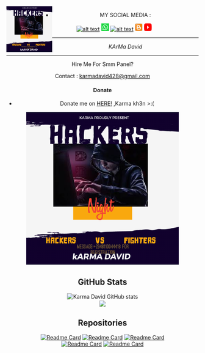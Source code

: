 <img src="https://github.com/Karma-kh3n/Karma-kh3n/blob/main/79895188.png" width="120" height="120" align="left">
<center>


* MY SOCIAL MEDIA :

<a href="https://Instagram.com/Karma428"><img src="https://disk.mediaindonesia.com/thumbs/1800x1200/news/2020/03/1e2c29c543e1c21f54846e7f3eae7c7e.jpg" alt="alt text" width="20" height="20"></a> 
<a href="https://wa.me/+2348110044418?text=Asalamualaikum+Karma"><img src="https://github.com/Yayan-XD/Yayan-XD/blob/master/img/whatsapp.png" alt="alt text" width="20" height="20"></a>
<a href="https://www.facebook.com/Karma428"><img src="https://upload.wikimedia.org/wikipedia/commons/5/51/Facebook_f_logo_%282019%29.svg" alt="alt text" width="20" height="20"></a> <a href="https://squadcyberpeopleteam.blogspot.com/?m=1"><img src="https://github.com/Yayan-XD/Yayan-XD/blob/master/img/logo_blogspot_by_YayanXD.jpg" alt="alt text" width="20" height="20"></a> <a href=""><img src="https://github.com/Yayan-XD/Yayan-XD/blob/master/img/logo_yt_by_YayanXD.jpg" alt="alt text" width="20" height="20"></a> 
&nbsp;&nbsp;     &nbsp;&nbsp;    &nbsp;&nbsp;   &nbsp;&nbsp;   &nbsp;&nbsp;   
___
_KArMa David_
___


Hire Me For Smm Panel? 

Contact : karmadavid428@gmail.com

#### Donate

* Donate me on  <a href="https://wa.me/8110044418?text=Asalamualaikum+Karma">HERE!</a>
,Karma kh3n >:(

![ KARMA DAVID](https://github.com/Karma-kh3n/Karma-kh3n/blob/main/79895188.png)
## GitHub Stats  

![Karma David GitHub stats](https://github-readme-stats.vercel.app/api?username=Karma-kh3n&show_icons=true&theme=chartreuse-dark)  
<a href="https://github.com/karma-kh3n">
  <img align="center" src="https://github-readme-stats.anuraghazra1.vercel.app/api/top-langs/?username=karma-kh3n&layout=compact&theme=radical" />
</a>

## Repositories  
[![Readme Card](https://github-readme-stats.vercel.app/api/pin/?username=Karma-kh3n&repo=Error&theme=chartreuse-dark)](https://github.com/Karma-kh3n/Error)
[![Readme Card](https://github-readme-stats.vercel.app/api/pin/?username=Karma-kh3n&repo=Zking&theme=chartreuse-dark)](https://github.com/Karma-kh3n/Zking)
[![Readme Card](https://github-readme-stats.vercel.app/api/pin/?username=Karma-kh3n&repo=Facecrack&theme=chartreuse-dark)](https://github.com/Karma_Kh3n/Facecrack)  
[![Readme Card](https://github-readme-stats.vercel.app/api/pin/?username=Karma-kh3n&repo=Faceboom&theme=chartreuse-dark)](https://github.com/Karma-kh3n/Faceboom)
[![Readme Card](https://github-readme-stats.vercel.app/api/pin/?username=Karma-kh3n&repo=hack&theme=chartreuse-dark)](https://github.com/Karma-kh3n/hack)
